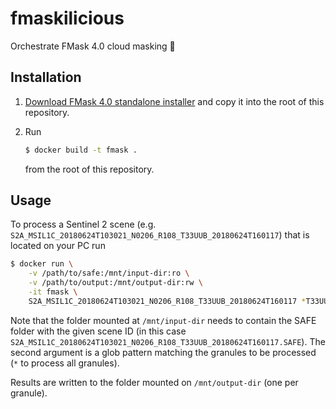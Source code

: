 # fmaskilicious

Orchestrate FMask 4.0 cloud masking 🍭

## Installation

1. [Download FMask 4.0 standalone installer](https://github.com/GERSL/Fmask)
   and copy it into the root of this repository.

2. Run

   ```bash
   $ docker build -t fmask .
   ```

   from the root of this repository.


## Usage

To process a Sentinel 2 scene (e.g. `S2A_MSIL1C_20180624T103021_N0206_R108_T33UUB_20180624T160117`)
that is located on your PC run

```bash
$ docker run \
    -v /path/to/safe:/mnt/input-dir:ro \
    -v /path/to/output:/mnt/output-dir:rw \
    -it fmask \
    S2A_MSIL1C_20180624T103021_N0206_R108_T33UUB_20180624T160117 *T33UUB*
```

Note that the folder mounted at `/mnt/input-dir` needs to contain the SAFE folder with the given
scene ID (in this case `S2A_MSIL1C_20180624T103021_N0206_R108_T33UUB_20180624T160117.SAFE`).
The second argument is a glob pattern matching the granules to be processed (`*` to process all granules).

Results are written to the folder mounted on `/mnt/output-dir` (one per granule).

